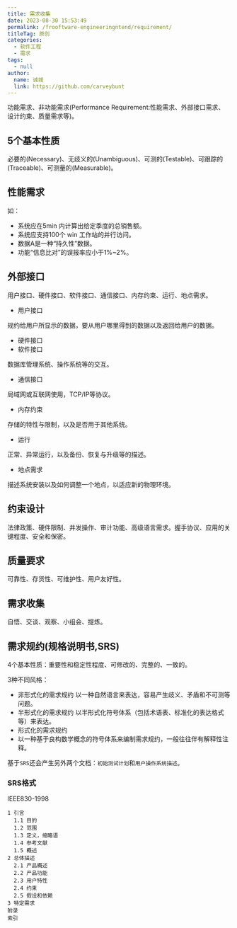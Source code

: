```yaml
---
title: 需求收集
date: 2023-08-30 15:53:49
permalink: /frooftware-engineeringntend/requirement/
titleTag: 原创
categories: 
  - 软件工程
  - 需求
tags: 
  - null
author: 
  name: 诚城
  link: https://github.com/carveybunt
---
```


功能需求、非功能需求(Performance Requirement:性能需求、外部接口需求、设计约束、质量需求等)。

## 5个基本性质

必要的(Necessary)、无歧义的(Unambiguous)、可测的(Testable)、可跟踪的(Traceable)、可测量的(Measurable)。

## 性能需求

如：

- 系统应在5min 内计算出给定季度的总销售额。
- 系统应支持100个 win 工作站的并行访问。
- 数据A是一种“持久性”数据。
- 功能“信息比对”的误报率应小于1%~2%。

## 外部接口

用户接口、硬件接口、软件接口、通信接口、内存约束、运行、地点需求。

- 用户接口

规约给用户所显示的数据，要从用户哪里得到的数据以及返回给用户的数据。

- 硬件接口
- 软件接口

数据库管理系统、操作系统等的交互。

- 通信接口

局域网或互联网使用，TCP/IP等协议。

- 内存约束

存储的特性与限制，以及是否用于其他系统。

- 运行

正常、异常运行，以及备份、恢复与升级等的描述。

- 地点需求

描述系统安装以及如何调整一个地点，以适应新的物理环境。

## 约束设计

法律政策、硬件限制、并发操作、审计功能、高级语言需求。握手协议、应用的关键程度、安全和保密。

## 质量要求

可靠性、存货性、可维护性、用户友好性。

## 需求收集

自悟、交谈、观察、小组会、提炼。

## 需求规约(规格说明书,SRS)

4个基本性质：重要性和稳定性程度、可修改的、完整的、一致的。

3种不同风格：

- 非形式化的需求规约
以一种自然语言来表达，容易产生歧义、矛盾和不可测等问题。
- 半形式化的需求规约
以半形式化符号体系（包括术语表、标准化的表达格式等）来表达。
- 形式化的需求规约
- 以一种基于良构数学概念的符号体系来编制需求规约，一般往往伴有解释性注释。

基于`SRS`还会产生另外两个文档：`初始测试计划`和`用户操作系统描述`。

### SRS格式

IEEE830-1998

```doc
1 引言
  1.1 目的
  1.2 范围
  1.3 定义，缩略语
  1.4 参考文献
  1.5 概述
2 总体描述
  2.1 产品概述
  2.2 产品功能
  2.3 用户特性
  2.4 约束
  2.5 假设和依赖
3 特定需求
附录
索引
```
